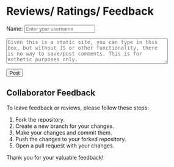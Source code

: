 # Reviews/ Ratings/ Feedback


Name: <input type="text" placeholder="Enter your username">

<textarea rows="4" cols="50" placeholder="Given this is a static site, you can type in this box, but without JS or other functionality, there is no way to save/post comments. This is for asthetic purposes only."></textarea>
<button type="submit">Post</button>

## Collaborator Feedback

To leave feedback or reviews, please follow these steps:

1. Fork the repository.
2. Create a new branch for your changes.
3. Make your changes and commit them.
4. Push the changes to your forked repository.
5. Open a pull request with your changes.

Thank you for your valuable feedback!

